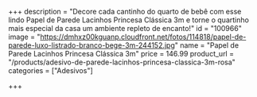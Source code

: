 +++
description = "Decore cada cantinho do quarto de bebê com esse lindo Papel de Parede Lacinhos Princesa Clássica 3m e torne o quartinho mais especial da casa um ambiente repleto de encanto!"
id = "100966"
image = "https://dmhxz00kguanp.cloudfront.net/fotos/114818/papel-de-parede-luxo-listrado-branco-bege-3m-244152.jpg"
name = "Papel de Parede Lacinhos Princesa Clássica 3m"
price = 146.99
product_url = "/products/adesivo-de-parede-lacinhos-princesa-classica-3m-rosa"
categories = ["Adesivos"]

+++
